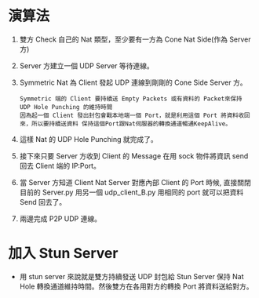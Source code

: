 # 演算法

1. 雙方 Check 自己的 Nat 類型，至少要有一方為 Cone Nat Side(作為 Server 方)
2. Server 方建立一個 UDP Server 等待連線。
3. Symmetric Nat 為 Client 發起 UDP 連線到剛剛的 Cone Side Server 方。

       Symmetric 端的 Client 要持續送 Empty Packets 或有資料的 Packet來保持 UDP Hole Punching 的維持時間
       因為起一個 Client 發出封包會戰本地端一個 Port，就是利用這個 Port 將資料收回來，所以要持續送資料 保持這個Port跟Nat伺服器的轉換通道暢通KeepAlive。

4. 這樣 Nat 的 UDP Hole Punching 就完成了。
5. 接下來只要 Server 方收到 Client 的 Message 在用 sock 物件將資訊 send 回去 Client 端的 IP:Port。
6. 當 Server 方知道 Client Nat Server 對應內部 Client 的 Port 時候, 直接關閉目前的 Server.py 用另一個 udp_client_B.py 用相同的 port 就可以把資料 Send 回去了。
7. 兩邊完成 P2P UDP 連線。

# 加入 Stun Server

* 用 stun server 來說就是雙方持續發送 UDP 封包給 Stun Server 保持 Nat Hole 轉換通道維持時間。然後雙方在各用對方的轉換 Port 將資料送給對方。
